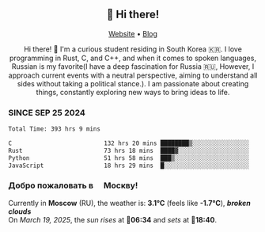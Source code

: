 <h2 align="center">👋 Hi there!</h2>
<p align="center">
  <a href="https://urdekcah.ru">Website</a> •
  <a href="https://urdekcah.blog">Blog</a>
</p>

<p align="center">
  Hi there! 👋 I'm a curious student residing in South Korea 🇰🇷. I love programming in Rust, C, and C++, and when it comes to spoken languages, Russian is my favorite(I have a deep fascination for Russia 🇷🇺, However, I approach current events with a neutral perspective, aiming to understand all sides without taking a political stance.). I am passionate about creating things, constantly exploring new ways to bring ideas to life.
</p>

### SINCE SEP 25 2024
<!--START_SECTION:waka-->
<!--LAST_WAKA_UPDATE:2025-03-18 18:30:56-->
```txt
Total Time: 393 hrs 9 mins

C                          132 hrs 20 mins ████████▒░░░░░░░░░░░░░░░░   32.76 %
Rust                       73 hrs 18 mins  ████▓░░░░░░░░░░░░░░░░░░░░   18.14 %
Python                     51 hrs 58 mins  ███▒░░░░░░░░░░░░░░░░░░░░░   12.87 %
JavaScript                 18 hrs 29 mins  █░░░░░░░░░░░░░░░░░░░░░░░░   04.58 %
```
<!--END_SECTION:waka-->

<h3>Добро пожаловать в <img src="https://cdn-icons-png.flaticon.com/512/197/197408.png" width="13"/> Москву!</h3>

<!--START_SECTION:weather:moscow-->
<!--LAST_WEATHER_UPDATE:2025-03-19 09:24:33-->
Currently in **Moscow** (RU), the weather is: **3.1°C** (feels like **-1.7°C**), ***broken clouds***<br/>
On *March 19, 2025*, the *sun rises* at 🌅**06:34** and *sets* at 🌇**18:40**.
<!--END_SECTION:weather-->
